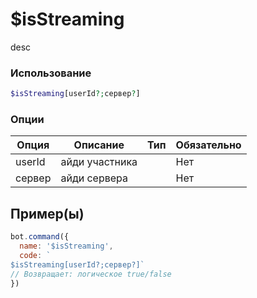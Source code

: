 # $isStreaming
desc
### Использование
```php
$isStreaming[userId?;сервер?]
```

### Опции

| Опция | Описание | Тип | Обязательно |
|--------|-------------|------|----------|
| userId | айди участника |  | Нет | 
| сервер | айди сервера |  | Нет | 
## Пример(ы)

```javascript
bot.command({
  name: '$isStreaming',
  code: `
$isStreaming[userId?;сервер?]`
// Возвращает: логическое true/false
})
```
